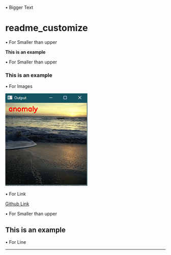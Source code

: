 
• Bigger Text

# readme_customize

• For Smaller than upper

__This is an example__

• For Smaller than upper

### This is an example

• For Images

![Images](https://github.com/DixitTrivedi/anomaly_detaction/blob/master/readme_resources/anomaly_images_example.PNG)

• For Link

[Github Link](https://github.com/DixitTrivedi)

• For Smaller than upper

## This is an example

• For Line
________



